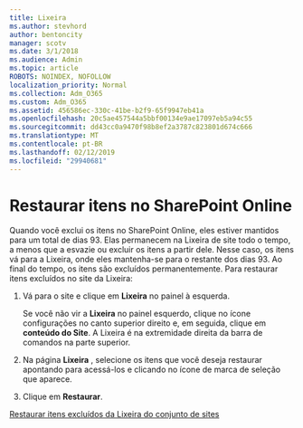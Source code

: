 ```yaml
---
title: Lixeira
ms.author: stevhord
author: bentoncity
manager: scotv
ms.date: 3/1/2018
ms.audience: Admin
ms.topic: article
ROBOTS: NOINDEX, NOFOLLOW
localization_priority: Normal
ms.collection: Adm_O365
ms.custom: Adm_O365
ms.assetid: 456586ec-330c-41be-b2f9-65f9947eb41a
ms.openlocfilehash: 20c5ae457544a5bbf00134e9ae17097eb5a94c55
ms.sourcegitcommit: dd43cc0a9470f98b8ef2a3787c823801d674c666
ms.translationtype: MT
ms.contentlocale: pt-BR
ms.lasthandoff: 02/12/2019
ms.locfileid: "29940681"
---
```

# <a name="restore-items-in-sharepoint-online"></a>Restaurar itens no SharePoint Online

Quando você exclui os itens no SharePoint Online, eles estiver mantidos para um total de dias 93. Elas permanecem na Lixeira de site todo o tempo, a menos que a esvazie ou excluir os itens a partir dele. Nesse caso, os itens vá para a Lixeira, onde eles mantenha-se para o restante dos dias 93. Ao final do tempo, os itens são excluídos permanentemente. Para restaurar itens excluídos no site da Lixeira:
  
1. Vá para o site e clique em **Lixeira** no painel à esquerda. 
    
    Se você não vir a **Lixeira** no painel esquerdo, clique no ícone configurações no canto superior direito e, em seguida, clique em **conteúdo do Site**. A Lixeira é na extremidade direita da barra de comandos na parte superior.
    
2. Na página **Lixeira** , selecione os itens que você deseja restaurar apontando para acessá-los e clicando no ícone de marca de seleção que aparece. 
    
3. Clique em **Restaurar**.
    
[Restaurar itens excluídos da Lixeira do conjunto de sites](https://go.microsoft.com/fwlink/?linkid=866439)
  

